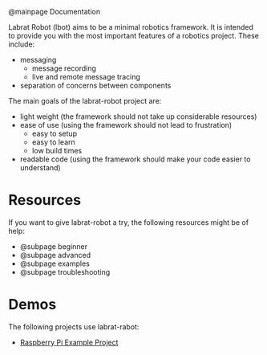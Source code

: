 @mainpage Documentation

Labrat Robot (lbot) aims to be a minimal robotics framework. It is intended to provide you with the most important features of a robotics project. These include:
 - messaging
    - message recording
    - live and remote message tracing
 - separation of concerns between components

The main goals of the labrat-robot project are:
- light weight (the framework should not take up considerable resources)
- ease of use (using the framework should not lead to frustration)
    - easy to setup
    - easy to learn
    - low build times
- readable code (using the framework should make your code easier to understand)

# Resources
If you want to give labrat-robot a try, the following resources might be of help:
- @subpage beginner
- @subpage advanced
- @subpage examples
- @subpage troubleshooting

# Demos
The following projects use labrat-rabot:
- [Raspberry Pi Example Project](https://gitlab.com/Myzh/raspi-lr)



